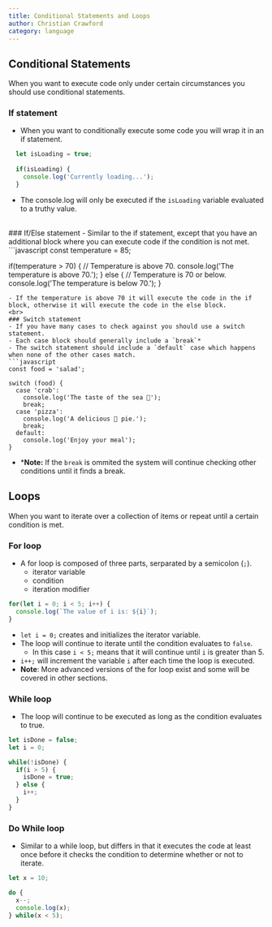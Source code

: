 ```yaml
---
title: Conditional Statements and Loops
author: Christian Crawford
category: language
---
```


## Conditional Statements
When you want to execute code only under certain circumstances you should use conditional statements.
### If statement
  - When you want to conditionally execute some code you will wrap it in an if statement.
  ```javascript
    let isLoading = true;
    
    if(isLoading) {
      console.log('Currently loading...');
    }
  ```
  - The console.log will only be executed if the `isLoading` variable evaluated to a truthy value.
  <br>
### If/Else statement
  - Similar to the if statement, except that you have an additional block where you can execute code if the condition is not met.
  ```javascript
  const temperature = 85;

  if(temperature > 70) {
    // Temperature is above 70.
    console.log('The temperature is above 70.');
  } else {
    // Temperature is 70 or below.
    console.log('The temperature is below 70.');
  }
  ```
  - If the temperature is above 70 it will execute the code in the if block, otherwise it will execute the code in the else block.
  <br>
### Switch statement
  - If you have many cases to check against you should use a switch statement. 
  - Each case block should generally include a `break`*
  - The switch statement should include a `default` case which happens when none of the other cases match.
  ```javascript
  const food = 'salad';
 
  switch (food) {
    case 'crab':
      console.log('The taste of the sea 🦀');
      break;
    case 'pizza':
      console.log('A delicious 🍕 pie.');
      break;
    default:
      console.log('Enjoy your meal');
  }
  ```
  - \***Note:** If the `break` is ommited the system will continue checking other conditions until it finds a break.

## Loops
When you want to iterate over a collection of items or repeat until a certain condition is met.
### For loop
  - A for loop is composed of three parts, serparated by a semicolon (`;`).
    - iterator variable
    - condition
    - iteration modifier
  ```javascript
  for(let i = 0; i < 5; i++) {
    console.log(`The value of i is: ${i}`);
  }
  ```
  - `let i = 0;` creates and initializes the iterator variable.
  - The loop will continue to iterate until the condition evaluates to `false`.
    - In this case `i < 5;` means that it will continue until `i` is greater than 5.
  - `i++;` will increment the variable `i` after each time the loop is executed.
  - **Note**: More advanced versions of the for loop exist and some will be covered in other sections.
### While loop
  - The loop will continue to be executed as long as the condition evaluates to true.
  ```javascript
  let isDone = false;
  let i = 0;

  while(!isDone) {
    if(i > 5) {
      isDone = true;
    } else {
      i++;
    }
  }
  ```
### Do While loop
  - Similar to a while loop, but differs in that it executes the code at least once before it checks the condition to determine whether or not to iterate.
  ```javascript
  let x = 10;

  do {
    x--;
    console.log(x);
  } while(x < 5);
  ```